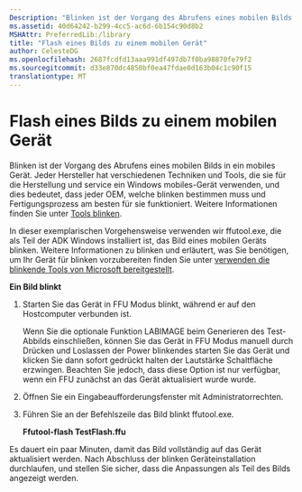 ```yaml
---
Description: "Blinken ist der Vorgang des Abrufens eines mobilen Bilds in ein mobiles Gerät."
ms.assetid: 40d64242-b299-4cc5-ac6d-6b154c90d8b2
MSHAttr: PreferredLib:/library
title: "Flash eines Bilds zu einem mobilen Gerät"
author: CelesteDG
ms.openlocfilehash: 2687fcdfd13aaa991df497db7f0ba98870fe79f2
ms.sourcegitcommit: d33e870dc4850bf0ea47fdae0d163b04c1c90f15
translationtype: MT
---
```

# <a name="flash-an-image-to-a-mobile-device"></a>Flash eines Bilds zu einem mobilen Gerät


Blinken ist der Vorgang des Abrufens eines mobilen Bilds in ein mobiles Gerät. Jeder Hersteller hat verschiedenen Techniken und Tools, die sie für die Herstellung und service ein Windows mobiles-Gerät verwenden, und dies bedeutet, dass jeder OEM, welche blinken bestimmen muss und Fertigungsprozess am besten für sie funktioniert. Weitere Informationen finden Sie unter [Tools blinken](../mobile/flashing-tools.md).

In dieser exemplarischen Vorgehensweise verwenden wir ffutool.exe, die als Teil der ADK Windows installiert ist, das Bild eines mobilen Geräts blinken. Weitere Informationen zu blinken und erläutert, was Sie benötigen, um Ihr Gerät für blinken vorzubereiten finden Sie unter [verwenden die blinkende Tools von Microsoft bereitgestellt](https://msdn.microsoft.com/library/windows/hardware/dn789235).

**Ein Bild blinkt**

1.  Starten Sie das Gerät in FFU Modus blinkt, während er auf den Hostcomputer verbunden ist.

    Wenn Sie die optionale Funktion LABIMAGE beim Generieren des Test-Abbilds einschließen, können Sie das Gerät in FFU Modus manuell durch Drücken und Loslassen der Power blinkendes starten Sie das Gerät und klicken Sie dann sofort gedrückt halten der Lautstärke Schaltfläche erzwingen. Beachten Sie jedoch, dass diese Option ist nur verfügbar, wenn ein FFU zunächst an das Gerät aktualisiert wurde wurde.

2.  Öffnen Sie ein Eingabeaufforderungsfenster mit Administratorrechten.

3.  Führen Sie an der Befehlszeile das Bild blinkt ffutool.exe.

    **Ffutool-flash TestFlash.ffu**

Es dauert ein paar Minuten, damit das Bild vollständig auf das Gerät aktualisiert werden. Nach Abschluss der blinken Geräteinstallation durchlaufen, und stellen Sie sicher, dass die Anpassungen als Teil des Bilds angezeigt werden.

 

 



